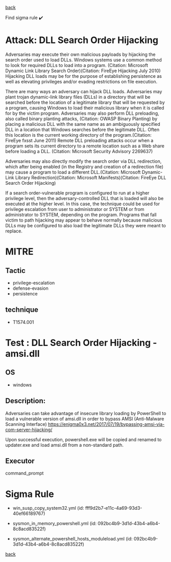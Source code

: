 
[back](../index.md)

Find sigma rule :heavy_check_mark: 

# Attack: DLL Search Order Hijacking 

Adversaries may execute their own malicious payloads by hijacking the search order used to load DLLs. Windows systems use a common method to look for required DLLs to load into a program. (Citation: Microsoft Dynamic Link Library Search Order)(Citation: FireEye Hijacking July 2010) Hijacking DLL loads may be for the purpose of establishing persistence as well as elevating privileges and/or evading restrictions on file execution.

There are many ways an adversary can hijack DLL loads. Adversaries may plant trojan dynamic-link library files (DLLs) in a directory that will be searched before the location of a legitimate library that will be requested by a program, causing Windows to load their malicious library when it is called for by the victim program. Adversaries may also perform DLL preloading, also called binary planting attacks, (Citation: OWASP Binary Planting) by placing a malicious DLL with the same name as an ambiguously specified DLL in a location that Windows searches before the legitimate DLL. Often this location is the current working directory of the program.(Citation: FireEye fxsst June 2011) Remote DLL preloading attacks occur when a program sets its current directory to a remote location such as a Web share before loading a DLL. (Citation: Microsoft Security Advisory 2269637)

Adversaries may also directly modify the search order via DLL redirection, which after being enabled (in the Registry and creation of a redirection file) may cause a program to load a different DLL.(Citation: Microsoft Dynamic-Link Library Redirection)(Citation: Microsoft Manifests)(Citation: FireEye DLL Search Order Hijacking)

If a search order-vulnerable program is configured to run at a higher privilege level, then the adversary-controlled DLL that is loaded will also be executed at the higher level. In this case, the technique could be used for privilege escalation from user to administrator or SYSTEM or from administrator to SYSTEM, depending on the program. Programs that fall victim to path hijacking may appear to behave normally because malicious DLLs may be configured to also load the legitimate DLLs they were meant to replace.

# MITRE
## Tactic
  - privilege-escalation
  - defense-evasion
  - persistence


## technique
  - T1574.001


# Test : DLL Search Order Hijacking - amsi.dll
## OS
  - windows


## Description:
Adversaries can take advantage of insecure library loading by PowerShell to load a vulnerable version of amsi.dll in order to bypass AMSI (Anti-Malware Scanning Interface)
https://enigma0x3.net/2017/07/19/bypassing-amsi-via-com-server-hijacking/

Upon successful execution, powershell.exe will be copied and renamed to updater.exe and load amsi.dll from a non-standard path.


## Executor
command_prompt

# Sigma Rule
 - win_susp_copy_system32.yml (id: fff9d2b7-e11c-4a69-93d3-40ef66189767)

 - sysmon_in_memory_powershell.yml (id: 092bc4b9-3d1d-43b4-a6b4-8c8acd83522f)

 - sysmon_alternate_powershell_hosts_moduleload.yml (id: 092bc4b9-3d1d-43b4-a6b4-8c8acd83522f)



[back](../index.md)
